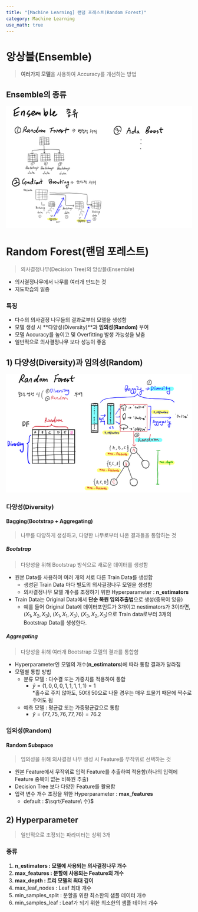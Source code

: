 ```yaml
---
title: "[Machine Learning] 랜덤 포레스트(Random Forest)"
category: Machine Learning
use_math: true
---
```

# 앙상블(Ensemble)
> **여러가지 모델**을 사용하여 Accuracy를 개선하는 방법

## Ensemble의 종류
![](/assets/images/posts/ml/Ensemble.png)

# Random Forest(랜덤 포레스트)
> 의사결정나무(Decision Tree)의 앙상블(Ensemble)

- 의사결정나무에서 나무를 여러개 만드는 것
- 지도학습의 일종

### 특징
- 다수의 의사결정 나무들의 결과로부터 모델을 생성함
- 모델 생성 시 **다양성(Diversity)**과 **임의성(Random)** 부여
- 모델 Accuracy를 높이고 및 Overfitting 발생 가능성을 낮춤
- 일반적으로 의사결정나무 보다 성능이 좋음

## 1) 다양성(Diversity)과 임의성(Random)
![](/assets/images/posts/ml/Diversity_random.png)

### 다양성(Diversity)

#### Bagging(**B**ootstrap + **Agg**regat**ing**)
> 나무를 다양하게 생성하고, 다양한 나무로부터 나온 결과들을 통합하는 것

##### Bootstrap
> 다양성을 위해 Bootstrap 방식으로 새로운 데이터를 생성함 

- 원본 Data를 사용하여 여러 개의 서로 다른 Train Data를 생성함
    - 생성된 Train Data 마다 별도의 의사결정나무 모델을 생성함
    - 의사결정나무 모델 개수를 조정하기 위한 Hyperparameter : **n_estimators**
- Train Data는 Original Data에서 **단순 복원 임의추출법**으로 생성(중복이 있음)
    - 예를 들어 Original Data에 데이터포인트가 3개이고 nestimators가 3이라면,<br> ($X_1, X_2, X_3$), ($X_1, X_1, X_3$), ($X_3, X_2, X_3$)으로 Train data로부터 3개의 Bootstrap Data를 생성한다. 

##### Aggregating
> 다양성을 위해 여러개 Bootstrap 모델의 결과를 통합함

- Hyperparameter인 모델의 개수(**n_estimators**)에 따라 통합 결과가 달라짐
- 모델별 통합 방법
    - 분류 모델 : 다수결 또는 가중치를 적용하여 통합
      - $\hat{y} = (1,0,0,0,1,1,1,1,1)=1$<br>
        *홀수로 주지 않아도, 50대 50으로 나올 경우는 매우 드물기 때문에 짝수로 주어도 됨
    - 예측 모델 : 평균값 또는 가중평균값으로 통합
      - $\hat{y} = (77,75,76,77,76)=76.2$
    
### 임의성(Random)

#### Random Subspace
> 임의성을 위해 의사결정 나무 생성 시 Feature를 무작위로 선택하는 것

- 원본 Feature에서 무작위로 입력 Feature를 추출하여 적용함(하나의 입력에 Feature 중복이 없는 비복원 추출)
- Decision Tree 보다 다양한 Feature를 활용함
- 입력 변수 개수 조정을 위한 Hyperparameter : **max_features**
    - default : $\sqrt{Feature\ 수}$
    
## 2) Hyperparameter
> 일반적으로 조정되는 파라미터는 상위 3개

### 종류
1. **n_estimators : 모델에 사용되는 의사결정나무 개수**
2. **max_features : 분할에 사용되는 Feature의 개수**
3. **max_depth : 트리 모델의 최대 깊이**
4. max_leaf_nodes : Leaf 최대 개수
5. min_samples_split : 분할을 위한 최소한의 샘플 데이터 개수
6. min_samples_leaf : Leaf가 되기 위한 최소한의 샘플 데이터 개수

<!-- <br>

## 실습
- <a href="https://colab.research.google.com/drive/19tBAC09LH8fRhTdOQO_kNndb5zLiiCcv?usp=sharing">Random Forest1</a>
- <a href="https://drive.google.com/file/d/1A7l9dGplzy8Vpru5Nqzp30dtYZk4U8QR/view?usp=sharing">Random Forest2</a> -->